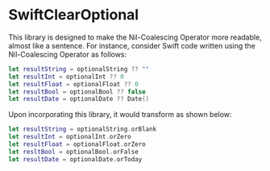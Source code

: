 # SwiftClearOptional

This library is designed to make the Nil-Coalescing Operator more readable, almost like a sentence. For instance, consider Swift code written using the Nil-Coalescing Operator as follows:

```Swift
let resultString = optionalString ?? ""
let resultInt = optionalInt ?? 0
let resultFloat = optionalFloat ?? 0
let resultBool = optionalBool ?? false
let resultDate = optionalDate ?? Date()
```

Upon incorporating this library, it would transform as shown below:

```Swift
let resultString = optionalString.orBlank
let resultInt = optionalInt.orZero
let resultFloat = optionalFloat.orZero
let resltBool = optionalBool.orFalse
let resultDate = optionalDate.orToday
```
